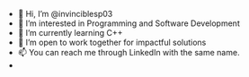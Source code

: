 - 👋 Hi, I’m @invinciblesp03
- 👀 I’m interested in Programming and Software Development
- 🌱 I’m currently learning C++
- 💞️ I’m open to work together for impactful solutions
- 📫 You can reach me through LinkedIn with the same name.
- 

<!---
invinciblesp03/invinciblesp03 is a ✨ special ✨ repository because its `README.md` (this file) appears on your GitHub profile.
You can click the Preview link to take a look at your changes.
--->
